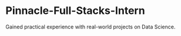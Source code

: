 # Pinnacle-Full-Stacks-Intern
Gained practical experience with real-world projects on Data Science. 

